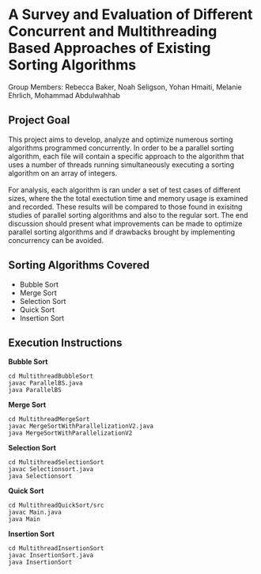 # A Survey and Evaluation of Different Concurrent and Multithreading Based Approaches of Existing Sorting Algorithms

Group Members: Rebecca Baker, Noah Seligson, Yohan Hmaiti, Melanie Ehrlich, Mohammad Abdulwahhab

## Project Goal

This project aims to develop, analyze and optimize numerous sorting algorithms programmed concurrently. In order to be a parallel sorting algorithm, each file will contain a specific approach to the algorithm that uses a number of threads running simultaneously executing a sorting algorithm on an array of integers. 
<br/><br/>
For analysis, each algorithm is ran under a set of test cases of different sizes, where the the total exectution time and memory usage is examined and recorded. These results will be compared to those found in exisitng studies of parallel sorting algorithms and also to the regular sort. The end discussion should present what improvements can be made to optimize parallel sorting algorithms and if drawbacks brought by implementing concurrency can be avoided.

## Sorting Algorithms Covered
* Bubble Sort
* Merge Sort
* Selection Sort
* Quick Sort
* Insertion Sort

## Execution Instructions

**Bubble Sort**
```
cd MultithreadBubbleSort
javac ParallelBS.java
java ParallelBS
```

**Merge Sort**
```
cd MultithreadMergeSort
javac MergeSortWithParallelizationV2.java
java MergeSortWithParallelizationV2
```

**Selection Sort**
```
cd MultithreadSelectionSort
javac Selectionsort.java
java Selectionsort
```

**Quick Sort**
```
cd MultithreadQuickSort/src
javac Main.java
java Main
```

**Insertion Sort**
```
cd MultithreadInsertionSort
javac InsertionSort.java
java InsertionSort
```


